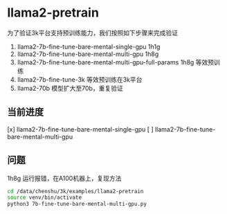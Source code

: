 # llama2-pretrain
为了验证3k平台支持预训练能力，我们按照如下步骤来完成验证

1. llama2-7b-fine-tune-bare-mental-single-gpu 1h1g
2. llama2-7b-fine-tune-bare-mental-multi-gpu 1h8g
3. llama2-7b-fine-tune-bare-mental-multi-gpu-full-params 1h8g 等效预训练
4. llama2-7b-fine-tune-3k 等效预训练在3k平台
5. llama2-70b 模型扩大至70b，重复验证

## 当前进度
[x] llama2-7b-fine-tune-bare-mental-single-gpu
[ ] llama2-7b-fine-tune-bare-mental-multi-gpu

## 问题
1h8g 运行报错，在A100机器上，复现方法
```bash
cd /data/chenshu/3k/examples/llama2-pretrain
source venv/bin/activate
python3 7b-fine-tune-bare-mental-multi-gpu.py
```
